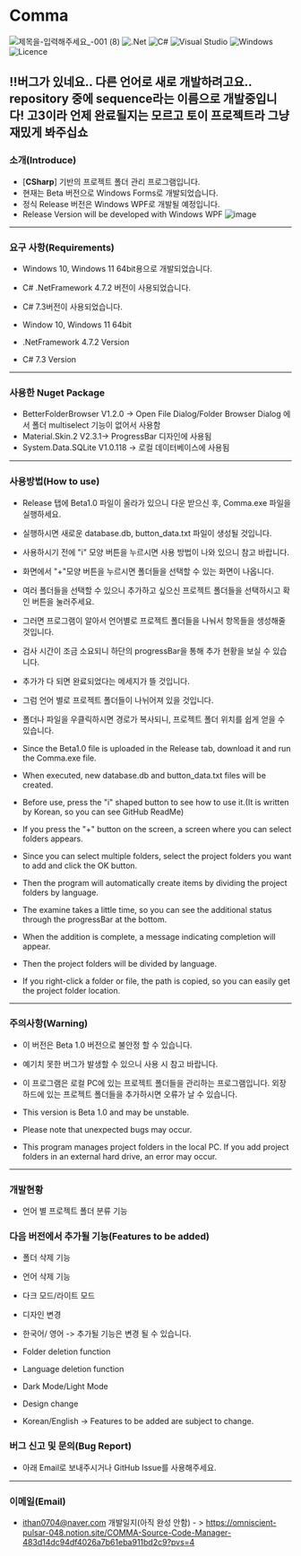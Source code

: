 # Comma
![제목을-입력해주세요_-001 (8)](https://github.com/gloomn/Comma/assets/86612194/b36f245b-9a81-40b3-8098-fce05dec08fc)
![.Net](https://img.shields.io/badge/.NET_Framework_4.7.2-5C2D91?style=for-the-badge&logo=.net&logoColor=white) 
![C#](https://img.shields.io/badge/c%23_7.3-%23239120.svg?style=for-the-badge&logo=c-sharp&logoColor=white) 
![Visual Studio](https://img.shields.io/badge/Visual%20Studio-5C2D91.svg?style=for-the-badge&logo=visual-studio&logoColor=white) 
![Windows](https://img.shields.io/badge/Windows-0078D6?style=for-the-badge&logo=windows&logoColor=white) 
![Licence](https://img.shields.io/github/license/gloomn/Comma?style=for-the-badge)

‼️버그가 있네요.. 다른 언어로 새로 개발하려고요..
repository 중에 sequence라는 이름으로 개발중입니다! 고3이라 언제 완료될지는 모르고 토이 프로젝트라 그냥 재밌게 봐주십쇼
---
### 소개(Introduce)
* [**CSharp**] 기반의 프로젝트 폴더 관리 프로그램입니다.
* 현재는 Beta 버전으로 Windows Forms로 개발되었습니다.
* 정식 Release 버전은 Windows WPF로 개발될 예정입니다.
* Release Version will be developed with Windows WPF
![image](https://github.com/gloomn/Comma/assets/86612194/9d9ac0df-f6e7-4e5b-8ed6-e74b04b61977)


---
### 요구 사항(Requirements)
* Windows 10, Windows 11 64bit용으로 개발되었습니다.
* C# .NetFramework 4.7.2 버전이 사용되었습니다.
* C# 7.3버전이 사용되었습니다.

* Window 10, Windows 11 64bit
* .NetFramework 4.7.2 Version
* C# 7.3 Version

---
### 사용한 Nuget Package
* BetterFolderBrowser V1.2.0 -> Open File Dialog/Folder Browser Dialog 에서 폴더 multiselect 기능이 없어서 사용함
* Material.Skin.2 V2.3.1-> ProgressBar 디자인에 사용됨
* System.Data.SQLite V1.0.118 -> 로컬 데이터베이스에 사용됨

---
### 사용방법(How to use)
* Release 탭에 Beta1.0 파일이 올라가 있으니 다운 받으신 후, Comma.exe 파일을 실행하세요.
* 실행하시면 새로운 database.db, button_data.txt 파일이 생성될 것입니다.
* 사용하시기 전에 "i" 모양 버튼을 누르시면 사용 방법이 나와 있으니 참고 바랍니다.
* 화면에서 "+"모양 버튼을 누르시면 폴더들을 선택할 수 있는 화면이 나옵니다.
* 여러 폴더들을 선택할 수 있으니 추가하고 싶으신 프로젝트 폴더들을 선택하시고 확인 버튼을 눌러주세요.
* 그러면 프로그램이 알아서 언어별로 프로젝트 폴더들을 나눠서 항목들을 생성해줄 것입니다.
* 검사 시간이 조금 소요되니 하단의 progressBar을 통해 추가 현황을 보실 수 있습니다.
* 추가가 다 되면 완료되었다는 메세지가 뜰 것입니다.
* 그럼 언어 별로 프로젝트 폴더들이 나뉘어져 있을 것입니다.
* 폴더나 파일을 우클릭하시면 경로가 복사되니, 프로젝트 폴더 위치를 쉽게 얻을 수 있습니다.

* Since the Beta1.0 file is uploaded in the Release tab, download it and run the Comma.exe file.
* When executed, new database.db and button_data.txt files will be created.
* Before use, press the "i" shaped button to see how to use it.(It is written by Korean, so you can see GitHub ReadMe)
* If you press the "+" button on the screen, a screen where you can select folders appears.
* Since you can select multiple folders, select the project folders you want to add and click the OK button.
* Then the program will automatically create items by dividing the project folders by language.
* The examine takes a little time, so you can see the additional status through the progressBar at the bottom.
* When the addition is complete, a message indicating completion will appear.
* Then the project folders will be divided by language.
* If you right-click a folder or file, the path is copied, so you can easily get the project folder location.

---
### 주의사항(Warning)
* 이 버전은 Beta 1.0 버전으로 불안정 할 수 있습니다.
* 예기치 못한 버그가 발생할 수 있으니 사용 시 참고 바랍니다.
* 이 프로그램은 로컬 PC에 있는 프로젝트 폴더들을 관리하는 프로그램입니다. 외장하드에 있는 프로젝트 폴더들을 추가하시면 오류가 날 수 있습니다.

* This version is Beta 1.0 and may be unstable.
* Please note that unexpected bugs may occur.
* This program manages project folders in the local PC. If you add project folders in an external hard drive, an error may occur.
---
### 개발현황
* 언어 별 프로젝트 폴더 분류 기능

### 다음 버전에서 추가될 기능(Features to be added)
* 폴더 삭제 기능
* 언어 삭제 기능
* 다크 모드/라이트 모드
* 디자인 변경
* 한국어/ 영어
-> 추가될 기능은 변경 될 수 있습니다.

* Folder deletion function
* Language deletion function
* Dark Mode/Light Mode
* Design change
* Korean/English
-> Features to be added are subject to change.

### 버그 신고 및 문의(Bug Report)
* 아래 Email로 보내주시거나 GitHub Issue를 사용해주세요.

---
### 이메일(Email)
* ithan0704@naver.com
개발일지(아직 완성 안함) - > https://omniscient-pulsar-048.notion.site/COMMA-Source-Code-Manager-483d14dc94df4026a7b61eba911bd2c9?pvs=4

